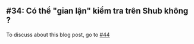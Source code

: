 ## #34: Có thể "gian lận" kiểm tra trên Shub không ? 

To discuss about this blog post, go to [#44](https://github.com/ngxson/blog-comments/issues/44)

<!-- {"issue":44} -->